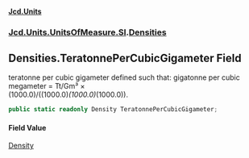 #### [Jcd.Units](index.md 'index')
### [Jcd.Units.UnitsOfMeasure.SI](Jcd.Units.UnitsOfMeasure.SI.md 'Jcd.Units.UnitsOfMeasure.SI').[Densities](Densities.md 'Jcd.Units.UnitsOfMeasure.SI.Densities')

## Densities.TeratonnePerCubicGigameter Field

teratonne per cubic gigameter defined such that: gigatonne per cubic megameter = Tt/Gm³ ×  
(1000.0)/((1000.0)*(1000.0)*(1000.0)).

```csharp
public static readonly Density TeratonnePerCubicGigameter;
```

#### Field Value
[Density](Density.md 'Jcd.Units.UnitTypes.Density')